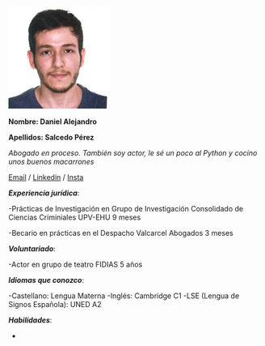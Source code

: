 ![main](/mifotito.jpeg)

**Nombre: Daniel Alejandro** 

**Apellidos: Salcedo Pérez**

*Abogado en proceso. También soy actor, le sé un poco al Python y cocino unos buenos macarrones*

[Email](trabajosdedanielalejandro@gmail.com) / [Linkedin](https://es.linkedin.com/in/d-alejandro-salcedo-p) / [Insta](https://www.instagram.com/alejokawaii/)

***Experiencia jurídica***:

  -Prácticas de Investigación en Grupo de Investigación Consolidado de         Ciencias Criminiales UPV-EHU
    9 meses

  -Becario en prácticas en el Despacho Valcarcel Abogados
    3 meses

***Voluntariado***:

  -Actor en grupo de teatro FIDIAS
    5 años

***Idiomas que conozco***:

  -Castellano: Lengua Materna
  -Inglés: Cambridge C1
  -LSE (Lengua de Signos Española): UNED A2

***Habilidades***:

  -
